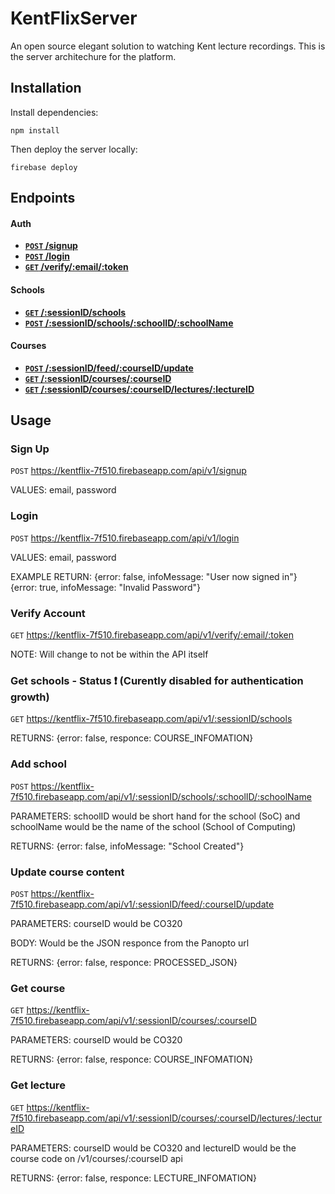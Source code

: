 # KentFlixServer
An open source elegant solution to watching Kent lecture recordings. This is the server architechure for the platform.

## Installation
Install dependencies:

	npm install
Then deploy the server locally:

	firebase deploy
    
## Endpoints

#### Auth

- **[<code>POST</code> /signup](#sign-up)**
- **[<code>POST</code> /login](#login)**
- **[<code>GET</code> /verify/:email/:token](#verify-account)**

#### Schools

- **[<code>GET</code> /:sessionID/schools](#get-schools)**
- **[<code>POST</code> /:sessionID/schools/:schoolID/:schoolName](#add-school)**

#### Courses

- **[<code>POST</code> /:sessionID/feed/:courseID/update](#update-course-content)**
- **[<code>GET</code> /:sessionID/courses/:courseID](get-course)**
- **[<code>GET</code> /:sessionID/courses/:courseID/lectures/:lectureID](get-lecture)**


## Usage

### Sign Up

<code>POST</code> https://kentflix-7f510.firebaseapp.com/api/v1/signup

VALUES: email, password

### Login

<code>POST</code> https://kentflix-7f510.firebaseapp.com/api/v1/login

VALUES: email, password

EXAMPLE RETURN:
{error: false, infoMessage: "User now signed in"}
{error: true, infoMessage: "Invalid Password"}

### Verify Account

<code>GET</code> https://kentflix-7f510.firebaseapp.com/api/v1/verify/:email/:token

NOTE: Will change to not be within the API itself

### Get schools - Status :exclamation: (Curently disabled for authentication growth) 

<code>GET</code> https://kentflix-7f510.firebaseapp.com/api/v1/:sessionID/schools

RETURNS: {error: false, responce: COURSE_INFOMATION}

### Add school

<code>POST</code> https://kentflix-7f510.firebaseapp.com/api/v1/:sessionID/schools/:schoolID/:schoolName

PARAMETERS: schoolID would be short hand for the school (SoC) and schoolName would be the name of the school (School of Computing)

RETURNS: {error: false, infoMessage: "School Created"}

### Update course content

<code>POST</code> https://kentflix-7f510.firebaseapp.com/api/v1/:sessionID/feed/:courseID/update

PARAMETERS: courseID would be CO320

BODY: Would be the JSON responce from the Panopto url

RETURNS: {error: false, responce: PROCESSED_JSON}

### Get course

<code>GET</code> https://kentflix-7f510.firebaseapp.com/api/v1/:sessionID/courses/:courseID

PARAMETERS: courseID would be CO320

RETURNS: {error: false, responce: COURSE_INFOMATION}

### Get lecture

<code>GET</code> https://kentflix-7f510.firebaseapp.com/api/v1/:sessionID/courses/:courseID/lectures/:lectureID

PARAMETERS: courseID would be CO320 and lectureID would be the course code on /v1/courses/:courseID api

RETURNS: {error: false, responce: LECTURE_INFOMATION}